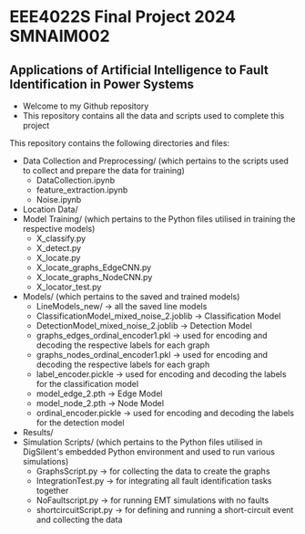# EEE4022S Final Project 2024 SMNAIM002
## Applications of Artificial Intelligence to Fault Identification in Power Systems
* Welcome to my Github repository
* This repository contains all the data and scripts used to complete this project

This repository contains the following directories and files:
- Data Collection and Preprocessing/ (which pertains to the scripts used to collect and prepare the data for training)
  - DataCollection.ipynb
  - feature_extraction.ipynb
  - Noise.ipynb
- Location Data/
- Model Training/ (which pertains to the Python files utilised in training the respective models)
  - X_classify.py
  - X_detect.py
  - X_locate.py
  - X_locate_graphs_EdgeCNN.py
  - X_locate_graphs_NodeCNN.py
  - X_locator_test.py
- Models/ (which pertains to the saved and trained models)
  - LineModels_new/ -> all the saved line models
  - ClassificationModel_mixed_noise_2.joblib -> Classification Model
  - DetectionModel_mixed_noise_2.joblib -> Detection Model
  - graphs_edges_ordinal_encoder1.pkl -> used for encoding and decoding the respective labels for each graph
  - graphs_nodes_ordinal_encoder1.pkl -> used for encoding and decoding the respective labels for each graph
  - label_encoder.pickle -> used for encoding and decoding the labels for the classification model
  - model_edge_2.pth -> Edge Model
  - model_node_2.pth -> Node Model
  - ordinal_encoder.pickle -> used for encoding and decoding the labels for the detection model
- Results/
- Simulation Scripts/ (which pertains to the Python files utilised in DigSilent's embedded Python environment and used to run various simulations)
  - GraphsScript.py -> for collecting the data to create the graphs
  - IntegrationTest.py -> for integrating all fault identification tasks together
  - NoFaultscript.py -> for running EMT simulations with no faults
  - shortcircuitScript.py -> for defining and running a short-circuit event and collecting the data 


